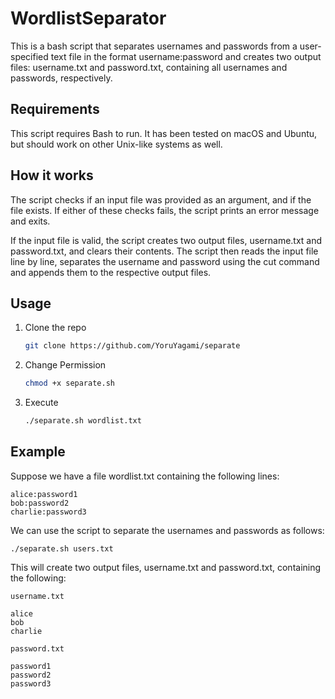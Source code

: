 
# WordlistSeparator

This is a bash script that separates usernames and passwords from a user-specified text file in the format username:password and creates two output files: username.txt and password.txt, containing all usernames and passwords, respectively.


## Requirements

This script requires Bash to run. It has been tested on macOS and Ubuntu, but should work on other Unix-like systems as well.
## How it works

The script checks if an input file was provided as an argument, and if the file exists. If either of these checks fails, the script prints an error message and exits.

If the input file is valid, the script creates two output files, username.txt and password.txt, and clears their contents. The script then reads the input file line by line, separates the username and password using the cut command and appends them to the respective output files.
## Usage

1. Clone the repo
   ```sh
   git clone https://github.com/YoruYagami/separate
   ```
2. Change Permission
   ```sh
   chmod +x separate.sh
   ```
3. Execute
   ```sh
   ./separate.sh wordlist.txt
   ```
## Example

Suppose we have a file wordlist.txt containing the following lines:

   ```
alice:password1
bob:password2
charlie:password3
   ```

We can use the script to separate the usernames and passwords as follows:
   ```
./separate.sh users.txt
   ```

This will create two output files, username.txt and password.txt, containing the following:
   ```
username.txt

alice
bob
charlie

   ```
   ```
password.txt

password1
password2
password3

   ```
